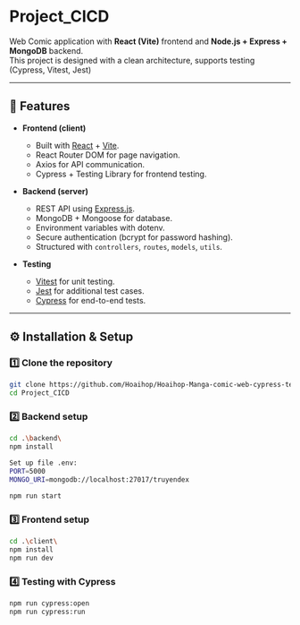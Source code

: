 # Project_CICD

Web Comic application with **React (Vite)** frontend and **Node.js + Express + MongoDB** backend.  
This project is designed with a clean architecture, supports testing (Cypress, Vitest, Jest)

---

## 🚀 Features

- **Frontend (client)**

  - Built with [React](https://react.dev/) + [Vite](https://vitejs.dev/).
  - React Router DOM for page navigation.
  - Axios for API communication.
  - Cypress + Testing Library for frontend testing.

- **Backend (server)**

  - REST API using [Express.js](https://expressjs.com/).
  - MongoDB + Mongoose for database.
  - Environment variables with dotenv.
  - Secure authentication (bcrypt for password hashing).
  - Structured with `controllers`, `routes`, `models`, `utils`.

- **Testing**
  - [Vitest](https://vitest.dev/) for unit testing.
  - [Jest](https://jestjs.io/) for additional test cases.
  - [Cypress](https://www.cypress.io/) for end-to-end tests.

---

## ⚙️ Installation & Setup

### 1️⃣ Clone the repository

```bash
git clone https://github.com/Hoaihop/Hoaihop-Manga-comic-web-cypress-testing.git
cd Project_CICD
```

### 2️⃣ Backend setup

```bash
cd .\backend\
npm install
```

```bash
Set up file .env:
PORT=5000
MONGO_URI=mongodb://localhost:27017/truyendex
```

```bash
npm run start
```

### 3️⃣ Frontend setup

```bash
cd .\client\
npm install
npm run dev
```

### 4️⃣ Testing with Cypress

```bash
npm run cypress:open
npm run cypress:run
```
